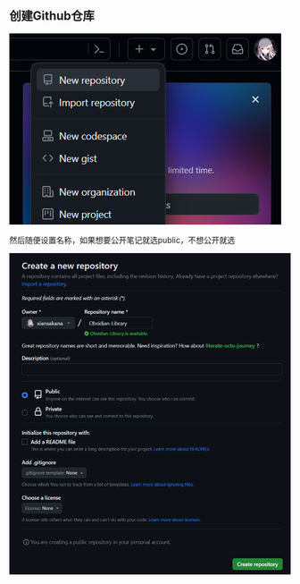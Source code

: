 ## 创建Github仓库

![](https://raw.githubusercontent.com/xiansakana/IMG-BED/main/202309092235458.png)

然后随便设置名称，如果想要公开笔记就选public，不想公开就选 

![](https://raw.githubusercontent.com/xiansakana/IMG-BED/main/202309092237808.png)


